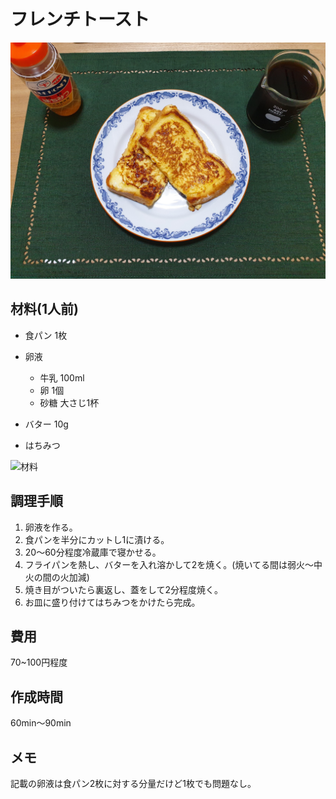 # フレンチトースト

![完成写真](../images/FrenchToast.jpg)

## 材料(1人前)
- 食パン 1枚

- 卵液
  - 牛乳 100ml
  - 卵 1個
  - 砂糖 大さじ1杯

- バター 10g
- はちみつ

![材料](../images/FrenchToast_Cooking001.jpg)

## 調理手順
1. 卵液を作る。
2. 食パンを半分にカットし1に漬ける。
3. 20〜60分程度冷蔵庫で寝かせる。
4. フライパンを熱し、バターを入れ溶かして2を焼く。(焼いてる間は弱火〜中火の間の火加減)
5. 焼き目がついたら裏返し、蓋をして2分程度焼く。
6. お皿に盛り付けてはちみつをかけたら完成。

## 費用
70~100円程度

## 作成時間
60min～90min  

## メモ
記載の卵液は食パン2枚に対する分量だけど1枚でも問題なし。  
